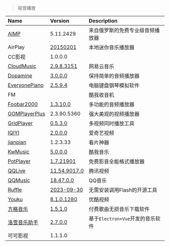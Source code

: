> 视音播放

| Name            | Version                 | Description                      |
| :-------------- | :---------------------- | :------------------------------- |
| [AIMP]          | 5.11.2429               | 来自俄罗斯的免费专业级音频播放器 |
| AirPlay         | [20150201][AP-Down]     | 本地迷你音乐播放器               |
| CC影视          | 1.0.0.0                 |                                  |
| [CloudMusic]    | [2.9.8.3151][CM-Down]   | 网易云音乐                       |
| [Dopamine]      | [3.0.0.0][D-Down]       | 保持简单的音频播放器             |
| [EveryonePiano] | [2.5.9.4][EP-Down]      | 电脑键盘钢琴模拟软件             |
| FM              |                         | 酷我收音机                       |
| [Foobar2000]    | [1.3.10.0][FB-Down]     | 多功能的音频播放器               |
| [GOMPlayerPlus] | 2.3.90.5360             | 强大美观的视频播放器             |
| [GridPlayer]    | [0.5.3.0][GP-Down]      | 多视频同时播放工具               |
| [IQIYI]         | [2.0.0.0][IQY-Down]     | 爱奇艺视频                       |
| [jianpian]      | 1.2.3.33                | 看片神器                         |
| [KwMusic]       | [5.0.0.0][KW-Down]      | 酷我音乐                         |
| [PotPlayer]     | [1.7.21901][PP-Down]    | 免费影音全能格式播放器           |
| [QQLive]        | [11.54.9017.0][QL-Down] | 腾讯视频                         |
| [QQMusic]       | [18.47.0.0][QM-Down]    | QQ音乐                           |
| [Ruffle]        | [2023-09-30][R-Down]    | 无需安装调用Flash的开源工具      |
| [Youku]         | [8.1.0.1280][YK-Down]   | 优酷视频                         |
| [方格音乐]      | [1.5.1.0][FG-Down]      | 付费歌曲无损音乐下载软件         |
| [洛雪音乐助手]  | [2.7.0.0][LX-Down]      | 基于`Electron+Vue`开发的音乐软件 |
| 可可影视        | 1.1.1.0                 |                                  |

[AIMP]: https://www.aimp.ru/ '跳转主页'
[AP-Down]: https://www.lanzouj.com/i7cgneh '跳转下载页'
[CloudMusic]: https://music.163.com/ '跳转主页'
[CM-Down]: https://music.163.com/#/download '跳转下载页'
[Dopamine]: https://digimezzo.github.io/site/ '跳转主页'
[D-Down]: https://github.com/digimezzo/dopamine/releases '跳转下载页'
[EveryonePiano]: https://www.everyonepiano.cn/ '跳转主页'
[EP-Down]: https://www.everyonepiano.cn/Soft-1.html '跳转主页'
[Foobar2000]: https://www.foobar2000.org/ '跳转主页'
[FB-Down]: https://www.foobar2000.org/download '跳转下载页'
[GOMPlayerPlus]: https://www.gomlab.com/gomplayerplus-media-player/ '跳转主页'
[GridPlayer]: https://github.com/vzhd1701/gridplayer '跳转主页'
[GP-Down]: https://github.com/vzhd1701/gridplayer/releases '跳转下载页'
[IQIYI]: https://www.iqiyi.com/ '跳转主页'
[IQY-Down]: https://www.iqiyi.com/appstore.html '跳转下载页'
[jianpian]: https://www.jianpian9.com/ '跳转主页'
[KwMusic]: https://kuwo.cn/ '跳转主页'
[KW-Down]: https://kuwo.cn/down '跳转下载页'
[PotPlayer]: http://www.potplayercn.com/ '跳转主页'
[PP-Down]: http://www.potplayercn.com/download '跳转下载页'
[QQLive]: https://v.qq.com/ '跳转主页'
[QL-Down]: https://v.qq.com/download.html '跳转下载页'
[QQMusic]: https://y.qq.com/ '跳转主页'
[QM-Down]: https://y.qq.com/download/index.html '跳转下载页'
[Ruffle]: https://ruffle.rs/ '跳转主页'
[R-Down]: https://github.com/ruffle-rs/ruffle/releases/ '跳转下载页'
[YK-Down]: https://www.youku.com/ '跳转主页'
[Youku]: https://youku.com/product/index '跳转下载页'
[方格音乐]: http://fonger.top/ '跳转主页'
[FG-Down]: https://wwo.lanzoue.com/b0foblrxc '跳转下载页，密码：dcsr'
[洛雪音乐助手]: https://github.com/lyswhut/lx-music-desktop '跳转主页'
[LX-Down]: https://lxmusic.toside.cn/download '跳转下载页'
